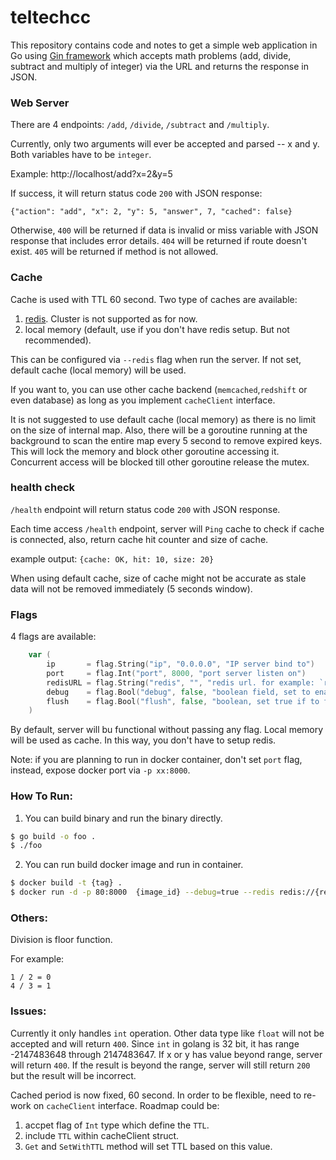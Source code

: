 # teltechcc

This repository contains code and notes to get a simple web application in Go using [Gin framework](https://github.com/gin-gonic/gin) which accepts math problems (add, divide, subtract and multiply of integer) via the URL and returns the response in JSON. 

### Web Server
There are 4 endpoints: `/add`, `/divide`, `/subtract` and `/multiply`.

Currently, only two arguments will ever be accepted and parsed -- x and y. Both variables have to be `integer`.

Example:
http://localhost/add?x=2&y=5

If success, it will return status code `200` with JSON response:

`{"action": "add", "x": 2, "y": 5, "answer", 7, "cached": false}`

Otherwise, `400` will be returned if data is invalid or miss variable with JSON response that includes error details.
`404` will be returned if route doesn't exist. `405` will be returned if method is not allowed.

### Cache
Cache is used with TTL 60 second. Two type of caches are available: 
1. [redis](https://redis.io/). Cluster is not supported as for now.
2. local memory (default, use if you don't have redis setup. But not recommended).

This can be configured via `--redis` flag when run the server. If not set, default cache (local memory) will be used.

If you want to, you can use other cache backend (`memcached`,`redshift` or even database) as long as you implement `cacheClient` interface.

It is not suggested to use default cache (local memory) as there is no limit on the size of internal map. Also, there will be a goroutine running at the background to scan the entire map every 5 second to remove expired keys. This will lock the memory and block other goroutine accessing it. Concurrent access will be blocked till other goroutine release the mutex.


### health check
 `/health` endpoint will return status code `200` with JSON response. 
 
 Each time access `/health` endpoint, server will `Ping` cache to check if cache is connected, also, return cache hit counter and size of cache.

example output:
`{cache: OK, hit: 10, size: 20}`

 When using default cache, size of cache might not be accurate as stale data will not be removed immediately (5 seconds window).


### Flags
4 flags are available:
```go
    var (
        ip       = flag.String("ip", "0.0.0.0", "IP server bind to")
        port     = flag.Int("port", 8000, "port server listen on")
        redisURL = flag.String("redis", "", "redis url. for example: `redis://localhost:6379`. If not set, will use local memory instead of redis as cache")
        debug    = flag.Bool("debug", false, "boolean field, set to enable debug mode")
        flush    = flag.Bool("flush", false, "boolean, set true if to flush db on boot.")
    )
```
By default, server will bu functional without passing any flag. Local memory will be used as cache. In this way, you don't have to setup redis.

Note: if you are planning to run in docker container, don't set `port` flag, instead, expose docker port via `-p xx:8000`.

### How To Run:
1. You can build binary and run the binary directly.
```sh
$ go build -o foo .
$ ./foo
```
2. You can run build docker image and run in container.
```sh
$ docker build -t {tag} .
$ docker run -d -p 80:8000  {image_id} --debug=true --redis redis://{redis_ip}:{redis_port}/{DB}
```

### Others:

Division is floor function.

For example:

```
1 / 2 = 0
4 / 3 = 1
```

### Issues:

Currently it only handles `int` operation. Other data type like `float` will not be accepted and will return `400`. Since `int` in golang is 32 bit, it has range -2147483648 through 2147483647. If x or y has value beyond range, server will return `400`. If the result is beyond the range, server will still return `200` but the result will be incorrect.

Cached period is now fixed, 60 second. In order to be flexible, need to re-work on `cacheClient` interface. Roadmap could be:
1. accpet flag of `Int` type which define the `TTL`.
2. include `TTL` within cacheClient struct.
3. `Get` and `SetWithTTL` method will set TTL based on this value.

